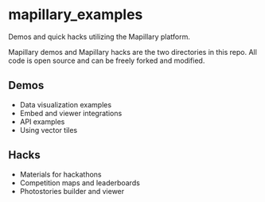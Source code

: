 # mapillary_examples

Demos and quick hacks utilizing the Mapillary platform.

Mapillary demos and Mapillary hacks are the two directories in this repo. All code is open source and can be freely forked and modified.

## Demos

* Data visualization examples
* Embed and viewer integrations
* API examples
* Using vector tiles

## Hacks

* Materials for hackathons
* Competition maps and leaderboards
* Photostories builder and viewer


